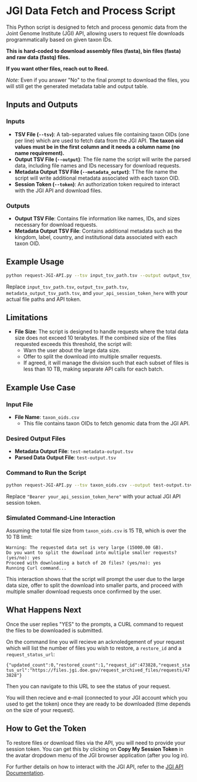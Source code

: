 # JGI Data Fetch and Process Script

This Python script is designed to fetch and process genomic data from the Joint Genome Institute (JGI) API, allowing users to request file downloads programmatically based on given taxon IDs.

**This is hard-coded to download assembly files (fasta), bin files (fasta) and raw data (fastq) files.**

**If you want other files, reach out to Reed.**


*Note:* Even if you answer "No" to the final prompt to download the files, you will still get the generated metadata table and output table.


## Inputs and Outputs

### Inputs
- **TSV File (`--tsv`)**: A tab-separated values file containing taxon OIDs (one per line) which are used to fetch data from the JGI API. **The taxon oid values must be in the first column and it needs a column name (no name requirement).**
- **Output TSV File (`--output`)**: The file name the script will write the parsed data, including file names and IDs necessary for download requests.
- **Metadata Output TSV File (`--metadata_output`)**: TThe file name the script will write additional metadata associated with each taxon OID.
- **Session Token (`--token`)**: An authorization token required to interact with the JGI API and download files.

### Outputs
- **Output TSV File**: Contains file information like names, IDs, and sizes necessary for download requests.
- **Metadata Output TSV File**: Contains additional metadata such as the kingdom, label, country, and institutional data associated with each taxon OID.

## Example Usage

```bash
python request-JGI-API.py --tsv input_tsv_path.tsv --output output_tsv_path.tsv --metadata_output metadata_output_tsv_path.tsv --token "Bearer your_api_session_token_here"
```

Replace `input_tsv_path.tsv`, `output_tsv_path.tsv`, `metadata_output_tsv_path.tsv`, and `your_api_session_token_here` with your actual file paths and API token.

## Limitations

- **File Size**: The script is designed to handle requests where the total data size does not exceed 10 terabytes. If the combined size of the files requested exceeds this threshold, the script will:
  - Warn the user about the large data size.
  - Offer to split the download into multiple smaller requests.
  - If agreed, it will manage the division such that each subset of files is less than 10 TB, making separate API calls for each batch.

## Example Use Case

### Input File
- **File Name**: `taxon_oids.csv`
  - This file contains taxon OIDs to fetch genomic data from the JGI API.

### Desired Output Files
- **Metadata Output File**: `test-metadata-output.tsv`
- **Parsed Data Output File**: `test-output.tsv`

### Command to Run the Script
```bash
python request-JGI-API.py --tsv taxon_oids.csv --output test-output.tsv --metadata_output test-metadata-output.tsv --token "Bearer your_api_session_token_here"
```

Replace `"Bearer your_api_session_token_here"` with your actual JGI API session token.

### Simulated Command-Line Interaction
Assuming the total file size from `taxon_oids.csv` is 15 TB, which is over the 10 TB limit:

```plaintext
Warning: The requested data set is very large (15000.00 GB).
Do you want to split the download into multiple smaller requests? (yes/no): yes
Proceed with downloading a batch of 20 files? (yes/no): yes
Running Curl command...

```

This interaction shows that the script will prompt the user due to the large data size, offer to split the download into smaller parts, and proceed with multiple smaller download requests once confirmed by the user.


## What Happens Next

Once the user replies "YES" to the prompts, a CURL command to request the files to be downloaded is submitted.

On the command line you will recieve an acknoledgement of your request which will list the number of files you wish to restore, a `restore_id` and a `request_status_url`:

`{"updated_count":0,"restored_count":1,"request_id":473828,"request_status_url":"https://files.jgi.doe.gov/request_archived_files/requests/473828"}`

Then you can navigate to this URL to see the status of your request.

You will then recieve and e-mail (connected to your JGI account which you used to get the token) once they are ready to be downloaded (time depends on the size of your request).


## How to Get the Token

To restore files or download files via the API, you will need to provide your session token. You can get this by clicking on **Copy My Session Token** in the avatar dropdown menu of the JGI browser application (after you log in).

For further details on how to interact with the JGI API, refer to the [JGI API Documentation](https://sites.google.com/lbl.gov/data-portal-help/home/tips_tutorials/api-tutorial?authuser=0#h.3dorflyfeai2).

